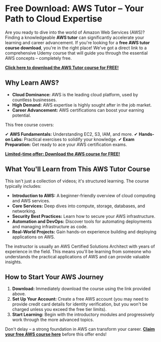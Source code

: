# Free Download: AWS Tutor – Your Path to Cloud Expertise

Are you ready to dive into the world of Amazon Web Services (AWS)? Finding a knowledgeable **AWS tutor** can significantly accelerate your learning and career advancement. If you're looking for a **free AWS tutor course download**, you're in the right place! We've got a direct link to a comprehensive Udemy course that will guide you through the essential AWS concepts – completely free.

[**Click here to download the AWS Tutor course for FREE!**](https://udemywork.com/aws-tutor)

## Why Learn AWS?

*   **Cloud Dominance:** AWS is the leading cloud platform, used by countless businesses.
*   **High Demand:** AWS expertise is highly sought after in the job market.
*   **Career Advancement:** AWS certifications can boost your earning potential.

This free course covers:

✔ **AWS Fundamentals:** Understanding EC2, S3, IAM, and more.
✔ **Hands-on Labs:** Practical exercises to solidify your knowledge.
✔ **Exam Preparation:** Get ready to ace your AWS certification exams.

[**Limited-time offer: Download the AWS course for FREE!**](https://udemywork.com/aws-tutor)

## What You'll Learn from This AWS Tutor Course

This isn't just a collection of videos; it's structured learning. The course typically includes:

*   **Introduction to AWS:** A beginner-friendly overview of cloud computing and AWS services.
*   **Core Services:** Deep dives into compute, storage, databases, and networking.
*   **Security Best Practices:** Learn how to secure your AWS infrastructure.
*   **Automation and DevOps:** Discover tools for automating deployments and managing infrastructure as code.
*   **Real-World Projects:** Gain hands-on experience building and deploying applications on AWS.

The instructor is usually an AWS Certified Solutions Architect with years of experience in the field. This means you'll be learning from someone who understands the practical applications of AWS and can provide valuable insights.

## How to Start Your AWS Journey

1.  **Download:** Immediately download the course using the link provided above.
2.  **Set Up Your Account:** Create a free AWS account (you may need to provide credit card details for identity verification, but you won't be charged unless you exceed the free tier limits).
3.  **Start Learning:** Begin with the introductory modules and progressively work through the more advanced topics.

Don't delay – a strong foundation in AWS can transform your career. **[Claim your free AWS course here](https://udemywork.com/aws-tutor)** before this offer ends!
